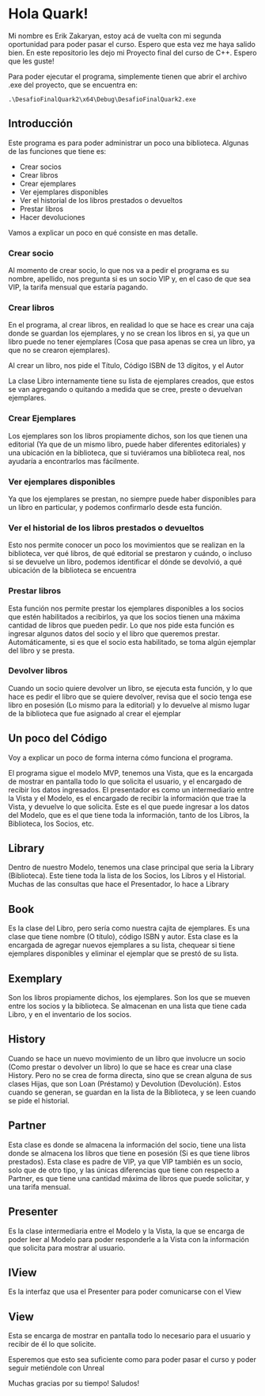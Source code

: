 # Hola Quark!

Mi nombre es Erik Zakaryan, estoy acá de vuelta con mi segunda oportunidad para poder pasar el curso. Espero que esta vez me haya salido bien.
En este repositorio les dejo mi Proyecto final del curso de C++.
Espero que les guste!

Para poder ejecutar el programa, simplemente tienen que abrir el archivo .exe del proyecto, que se encuentra en:

<code>.\DesafioFinalQuark2\x64\Debug\DesafioFinalQuark2.exe </code>

## Introducción
Este programa es para poder administrar un poco una biblioteca.
Algunas de las funciones que tiene es:
- Crear socios
- Crear libros
- Crear ejemplares
- Ver ejemplares disponibles
- Ver el historial de los libros prestados o devueltos
- Prestar libros
- Hacer devoluciones

Vamos a explicar un poco en qué consiste en mas detalle.

### Crear socio

Al momento de crear socio, lo que nos va a pedir el programa es su nombre, apellido, nos pregunta si es un socio VIP y, en el caso de que sea VIP, la tarifa mensual que estaría pagando.

### Crear libros

En el programa, al crear libros, en realidad lo que se hace es crear una caja donde se guardan los ejemplares, y no se crean los libros en si, ya que un libro puede no tener ejemplares (Cosa que pasa apenas se crea un libro, ya que no se crearon ejemplares).

Al crear un libro, nos pide el Título, Código ISBN de 13 dígitos, y el Autor

La clase Libro internamente tiene su lista de ejemplares creados, que estos se van agregando o quitando a medida que se cree, preste o devuelvan ejemplares.

### Crear Ejemplares

Los ejemplares son los libros propiamente dichos, son los que tienen una editorial (Ya que de un mismo libro, puede haber diferentes editoriales) y una ubicación en la biblioteca, que si tuviéramos una biblioteca real, nos ayudaría a encontrarlos mas fácilmente.

### Ver ejemplares disponibles

Ya que los ejemplares se prestan, no siempre puede haber disponibles para un libro en particular, y podemos confirmarlo desde esta función.

### Ver el historial de los libros prestados o devueltos

Esto nos permite conocer un poco los movimientos que se realizan en la biblioteca, ver qué libros, de qué editorial se prestaron y cuándo, o incluso si se devuelve un libro, podemos identificar el dónde se devolvió, a qué ubicación de la biblioteca se encuentra

### Prestar libros

Esta función nos permite prestar los ejemplares disponibles a los socios que estén habilitados a recibirlos, ya que los socios tienen una máxima cantidad de libros que pueden pedir.
Lo que nos pide esta función es ingresar algunos datos del socio y el libro que queremos prestar. Automáticamente, si es que el socio esta habilitado, se toma algún ejemplar del libro y se presta.

### Devolver libros

Cuando un socio quiere devolver un libro, se ejecuta esta función, y lo que hace es pedir el libro que se quiere devolver, revisa que el socio tenga ese libro en posesión (Lo mismo para la editorial) y lo devuelve al mismo lugar de la biblioteca que fue asignado al crear el ejemplar

## Un poco del Código

Voy a explicar un poco de forma interna cómo funciona el programa.

El programa sigue el modelo MVP, tenemos una Vista, que es la encargada de mostrar en pantalla todo lo que solicita el usuario, y el encargado de recibir los datos ingresados.
El presentador es como un intermediario entre la Vista y el Modelo, es el encargado de recibir la información que trae la Vista, y devuelve lo que solicita. Este es el que puede ingresar a los datos del Modelo, que es el que tiene toda la información, tanto de los Libros, la Biblioteca, los Socios, etc.

## Library

Dentro de nuestro Modelo, tenemos una clase principal que seria la Library (Biblioteca).
Este tiene toda la lista de los Socios, los Libros y el Historial.
Muchas de las consultas que hace el Presentador, lo hace a Library

## Book

Es la clase del Libro, pero sería como nuestra cajita de ejemplares.
Es una clase que tiene nombre (O título), código ISBN y autor.
Esta clase es la encargada de agregar nuevos ejemplares a su lista, chequear si tiene ejemplares disponibles y eliminar el ejemplar que se prestó de su lista.

## Exemplary

Son los libros propiamente dichos, los ejemplares. Son los que se mueven entre los socios y la biblioteca. Se almacenan en una lista que tiene cada Libro, y en el inventario de los socios.

## History

Cuando se hace un nuevo movimiento de un libro que involucre un socio (Como prestar o devolver un libro) lo que se hace es crear una clase History. Pero no se crea de forma directa, sino que se crean alguna de sus clases Hijas, que son Loan (Préstamo) y Devolution (Devolución).
Estos cuando se generan, se guardan en la lista de la Biblioteca, y se leen cuando se pide el historial.

## Partner

Esta clase es donde se almacena la información del socio, tiene una lista donde se almacena los libros que tiene en posesión (Si es que tiene libros prestados).
Esta clase es padre de VIP, ya que VIP también es un socio, solo que de otro tipo, y las únicas diferencias que tiene con respecto a Partner, es que tiene una cantidad máxima de libros que puede solicitar, y una tarifa mensual.

## Presenter

Es la clase intermediaria entre el Modelo y la Vista, la que se encarga de poder leer al Modelo para poder responderle a la Vista con la información que solicita para mostrar al usuario.

## IView

Es la interfaz que usa el Presenter para poder comunicarse con el View

## View

Esta se encarga de mostrar en pantalla todo lo necesario para el usuario y recibir de él lo que solicite.

Esperemos que esto sea suficiente como para poder pasar el curso y poder seguir metiéndole con Unreal

Muchas gracias por su tiempo!
Saludos!

